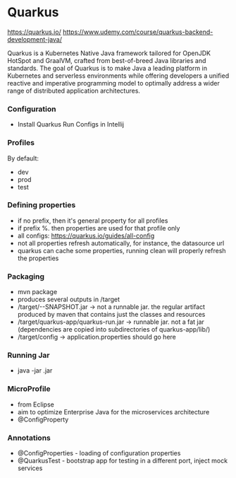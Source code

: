 # Quarkus
https://quarkus.io/
https://www.udemy.com/course/quarkus-backend-development-java/

Quarkus is a Kubernetes Native Java framework tailored for OpenJDK HotSpot and GraalVM, crafted from best-of-breed Java libraries and standards. 
The goal of Quarkus is to make Java a leading platform in Kubernetes and serverless environments while offering developers a 
unified reactive and imperative programming model to optimally address a wider range of distributed application architectures.

### Configuration
* Install Quarkus Run Configs in Intellij

### Profiles
By default:
- dev
- prod
- test

### Defining properties
- if no prefix, then it's general property for all profiles
- if prefix %<profile-name>. then properties are used for that profile only
- all configs: https://quarkus.io/guides/all-config
- not all properties refresh automatically, for instance, the datasource url
- quarkus can cache some properties, running clean will properly refresh the properties

### Packaging
- mvn package
- produces several outputs in /target
- /target/<app>-<app-version>-SNAPSHOT.jar -> not a runnable jar. the regular artifact produced by maven that contains just the classes and resources
- /target/quarkus-app/quarkus-run.jar -> runnable jar. not a fat jar (dependencies are copied into subdirectories of quarkus-app/lib/)
- /target/config -> application.properties should go here

### Running Jar
- java -jar <jar-name>.jar

### MicroProfile
- from Eclipse
- aim to optimize Enterprise Java for the microservices architecture
- @ConfigProperty

### Annotations
- @ConfigProperties - loading of configuration properties
- @QuarkusTest - bootstrap app for testing in a different port, inject mock services